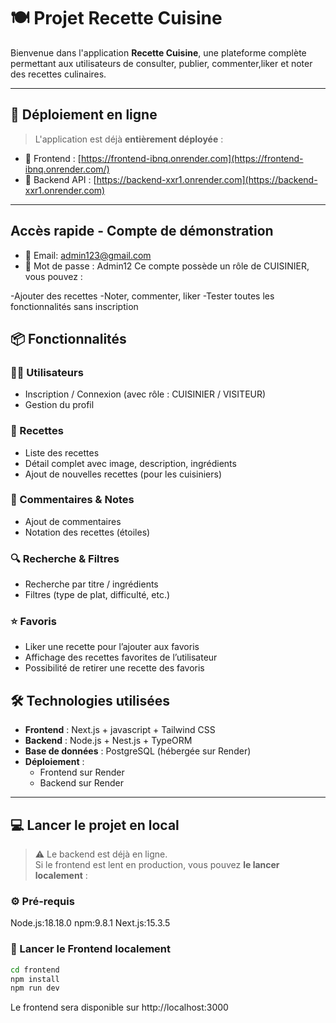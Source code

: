 # 🍽️ Projet Recette Cuisine

Bienvenue dans l'application **Recette Cuisine**, une plateforme complète permettant aux utilisateurs de consulter, publier, commenter,liker et noter des recettes culinaires.

---

## 🚀 Déploiement en ligne

> L'application est déjà **entièrement déployée** :

- 🔗 Frontend : [https://frontend-ibnq.onrender.com](https://frontend-ibnq.onrender.com/)  
- 🔗 Backend API : [https://backend-xxr1.onrender.com](https://backend-xxr1.onrender.com)

---

## Accès rapide - Compte de démonstration
- 📧 Email: admin123@gmail.com
- 🔑 Mot de passe : Admin12
Ce compte possède un rôle de CUISINIER, vous pouvez :

-Ajouter des recettes
-Noter, commenter, liker
-Tester toutes les fonctionnalités sans inscription

## 📦 Fonctionnalités

### 👨‍🍳 Utilisateurs
- Inscription / Connexion (avec rôle : CUISINIER / VISITEUR)
- Gestion du profil

### 📖 Recettes
- Liste des recettes
- Détail complet avec image, description, ingrédients
- Ajout de nouvelles recettes (pour les cuisiniers)

### 💬 Commentaires & Notes
- Ajout de commentaires
- Notation des recettes (étoiles)

### 🔍 Recherche & Filtres
- Recherche par titre / ingrédients
- Filtres (type de plat, difficulté, etc.)

### ⭐ Favoris
- Liker une recette pour l’ajouter aux favoris
- Affichage des recettes favorites de l’utilisateur
- Possibilité de retirer une recette des favoris


## 🛠️ Technologies utilisées

- **Frontend** : Next.js + javascript + Tailwind CSS
- **Backend** : Node.js + Nest.js + TypeORM
- **Base de données** : PostgreSQL (hébergée sur Render)
- **Déploiement** :
  - Frontend sur Render
  - Backend sur Render

---

## 💻 Lancer le projet en local

> ⚠️ Le backend est déjà en ligne.  
> Si le frontend est lent en production, vous pouvez **le lancer localement** :

### ⚙️ Pré-requis
Node.js:18.18.0
npm:9.8.1
Next.js:15.3.5

### 🔹 Lancer le Frontend localement

```bash
cd frontend
npm install
npm run dev
```
Le frontend sera disponible sur http://localhost:3000